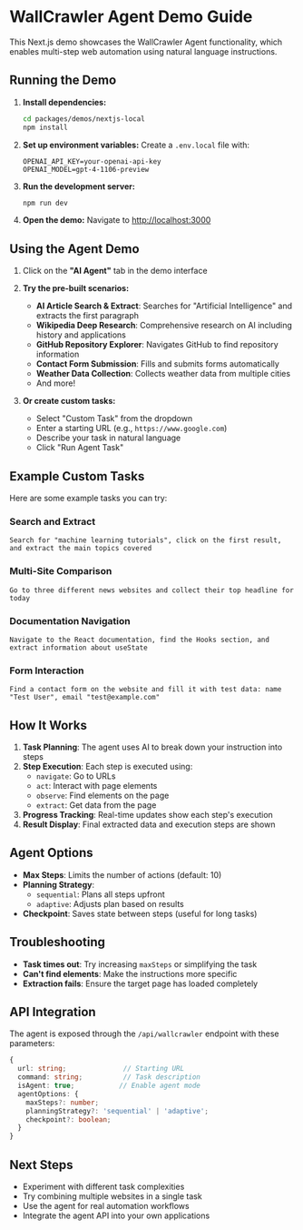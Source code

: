 # WallCrawler Agent Demo Guide

This Next.js demo showcases the WallCrawler Agent functionality, which enables multi-step web automation using natural language instructions.

## Running the Demo

1. **Install dependencies:**

   ```bash
   cd packages/demos/nextjs-local
   npm install
   ```

2. **Set up environment variables:**
   Create a `.env.local` file with:

   ```env
   OPENAI_API_KEY=your-openai-api-key
   OPENAI_MODEL=gpt-4-1106-preview
   ```

3. **Run the development server:**

   ```bash
   npm run dev
   ```

4. **Open the demo:**
   Navigate to [http://localhost:3000](http://localhost:3000)

## Using the Agent Demo

1. Click on the **"AI Agent"** tab in the demo interface

2. **Try the pre-built scenarios:**
   - **AI Article Search & Extract**: Searches for "Artificial Intelligence" and extracts the first paragraph
   - **Wikipedia Deep Research**: Comprehensive research on AI including history and applications
   - **GitHub Repository Explorer**: Navigates GitHub to find repository information
   - **Contact Form Submission**: Fills and submits forms automatically
   - **Weather Data Collection**: Collects weather data from multiple cities
   - And more!

3. **Or create custom tasks:**
   - Select "Custom Task" from the dropdown
   - Enter a starting URL (e.g., `https://www.google.com`)
   - Describe your task in natural language
   - Click "Run Agent Task"

## Example Custom Tasks

Here are some example tasks you can try:

### Search and Extract

```
Search for "machine learning tutorials", click on the first result, and extract the main topics covered
```

### Multi-Site Comparison

```
Go to three different news websites and collect their top headline for today
```

### Documentation Navigation

```
Navigate to the React documentation, find the Hooks section, and extract information about useState
```

### Form Interaction

```
Find a contact form on the website and fill it with test data: name "Test User", email "test@example.com"
```

## How It Works

1. **Task Planning**: The agent uses AI to break down your instruction into steps
2. **Step Execution**: Each step is executed using:
   - `navigate`: Go to URLs
   - `act`: Interact with page elements
   - `observe`: Find elements on the page
   - `extract`: Get data from the page
3. **Progress Tracking**: Real-time updates show each step's execution
4. **Result Display**: Final extracted data and execution steps are shown

## Agent Options

- **Max Steps**: Limits the number of actions (default: 10)
- **Planning Strategy**:
  - `sequential`: Plans all steps upfront
  - `adaptive`: Adjusts plan based on results
- **Checkpoint**: Saves state between steps (useful for long tasks)

## Troubleshooting

- **Task times out**: Try increasing `maxSteps` or simplifying the task
- **Can't find elements**: Make the instructions more specific
- **Extraction fails**: Ensure the target page has loaded completely

## API Integration

The agent is exposed through the `/api/wallcrawler` endpoint with these parameters:

```typescript
{
  url: string;              // Starting URL
  command: string;          // Task description
  isAgent: true;           // Enable agent mode
  agentOptions: {
    maxSteps?: number;
    planningStrategy?: 'sequential' | 'adaptive';
    checkpoint?: boolean;
  }
}
```

## Next Steps

- Experiment with different task complexities
- Try combining multiple websites in a single task
- Use the agent for real automation workflows
- Integrate the agent API into your own applications
